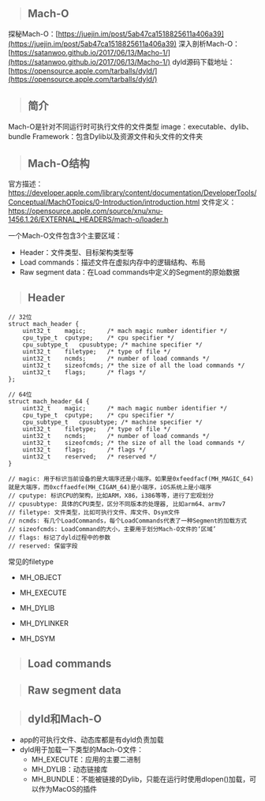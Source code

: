 > ## Mach-O

探秘Mach-O：[https://juejin.im/post/5ab47ca1518825611a406a39](https://juejin.im/post/5ab47ca1518825611a406a39)
深入剖析Mach-O：[https://satanwoo.github.io/2017/06/13/Macho-1/](https://satanwoo.github.io/2017/06/13/Macho-1/)
dyld源码下载地址：[https://opensource.apple.com/tarballs/dyld/](https://opensource.apple.com/tarballs/dyld/)

> ## 简介

Mach-O是针对不同运行时可执行文件的文件类型
image：executable、dylib、bundle
Framework：包含Dylib以及资源文件和头文件的文件夹

> ## Mach-O结构

官方描述：https://developer.apple.com/library/content/documentation/DeveloperTools/Conceptual/MachOTopics/0-Introduction/introduction.html
文件定义：https://opensource.apple.com/source/xnu/xnu-1456.1.26/EXTERNAL_HEADERS/mach-o/loader.h

一个Mach-O文件包含3个主要区域：
- Header：文件类型、目标架构类型等
- Load commands：描述文件在虚拟内存中的逻辑结构、布局
- Raw segment data：在Load commands中定义的Segment的原始数据

> ## Header

```
// 32位
struct mach_header {
	uint32_t	magic;		/* mach magic number identifier */
	cpu_type_t	cputype;	/* cpu specifier */
	cpu_subtype_t	cpusubtype;	/* machine specifier */
	uint32_t	filetype;	/* type of file */
	uint32_t	ncmds;		/* number of load commands */
	uint32_t	sizeofcmds;	/* the size of all the load commands */
	uint32_t	flags;		/* flags */
};

// 64位
struct mach_header_64 {
	uint32_t	magic;		/* mach magic number identifier */
	cpu_type_t	cputype;	/* cpu specifier */
	cpu_subtype_t	cpusubtype;	/* machine specifier */
	uint32_t	filetype;	/* type of file */
	uint32_t	ncmds;		/* number of load commands */
	uint32_t	sizeofcmds;	/* the size of all the load commands */
	uint32_t	flags;		/* flags */
	uint32_t	reserved;	/* reserved */
}

// magic: 用于标识当前设备的是大端序还是小端序。如果是0xfeedfacf(MH_MAGIC_64)就是大端序，而0xcffaedfe(MH_CIGAM_64)是小端序，iOS系统上是小端序
// cputype: 标识CPU的架构，比如ARM，X86，i386等等，进行了宏观划分
// cpusubtype: 具体的CPU类型，区分不同版本的处理器, 比如arm64、armv7
// filetype: 文件类型，比如可执行文件、库文件、Dsym文件
// ncmds: 有几个LoadCommands，每个LoadCommands代表了一种Segment的加载方式
// sizeofcmds: LoadCommand的大小，主要用于划分Mach-O文件的‘区域’
// flags: 标记了dyld过程中的参数
// reserved: 保留字段
```

常见的filetype
- MH_OBJECT

- MH_EXECUTE
- MH_DYLIB
- MH_DYLINKER
- MH_DSYM



> ## Load commands

> ## Raw segment data

> ## dyld和Mach-O

- app的可执行文件、动态库都是有dyld负责加载
- dyld用于加载一下类型的Mach-O文件：
    - MH_EXECUTE：应用的主要二进制
    - MH_DYLIB：动态链接库
    - MH_BUNDLE：不能被链接的Dylib，只能在运行时使用dlopen\(\)加载，可以作为MacOS的插件







